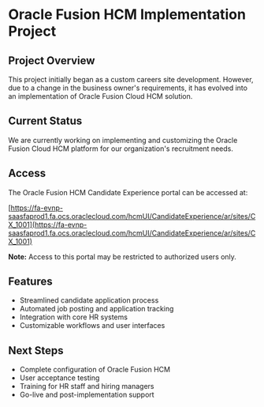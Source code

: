 # Oracle Fusion HCM Implementation Project

## Project Overview

This project initially began as a custom careers site development. However, due to a change in the business owner's requirements, it has evolved into an implementation of Oracle Fusion Cloud HCM solution.

## Current Status

We are currently working on implementing and customizing the Oracle Fusion Cloud HCM platform for our organization's recruitment needs.

## Access

The Oracle Fusion HCM Candidate Experience portal can be accessed at:

[https://fa-evnp-saasfaprod1.fa.ocs.oraclecloud.com/hcmUI/CandidateExperience/ar/sites/CX_1001](https://fa-evnp-saasfaprod1.fa.ocs.oraclecloud.com/hcmUI/CandidateExperience/ar/sites/CX_1001)

**Note:** Access to this portal may be restricted to authorized users only.

## Features

- Streamlined candidate application process
- Automated job posting and application tracking
- Integration with core HR systems
- Customizable workflows and user interfaces

## Next Steps

- Complete configuration of Oracle Fusion HCM
- User acceptance testing
- Training for HR staff and hiring managers
- Go-live and post-implementation support

